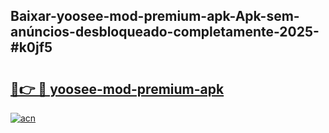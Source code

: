 ## Baixar-yoosee-mod-premium-apk-Apk-sem-anúncios-desbloqueado-completamente-2025-#k0jf5

# <h2><a href="https://ainizakaria.my?title=yoosee-mod-premium-apk&ref=22M">🔗👉 🔴 yoosee-mod-premium-apk</a></h2>

[![acn](https://github.com/user-attachments/assets/0f9c940e-d8b0-45ae-aac7-cd30a18b3e1c)](https://ainizakaria.my?title=yoosee-mod-premium-apk&ref=22M)

